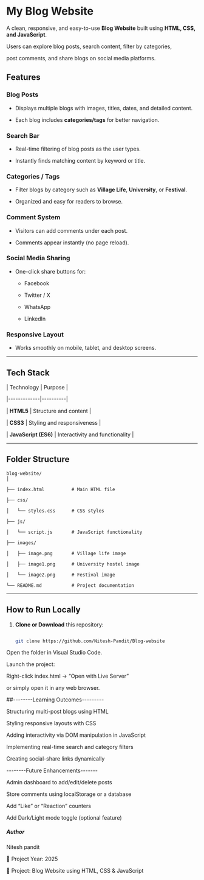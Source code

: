 #  My Blog Website

A clean, responsive, and easy-to-use **Blog Website** built using **HTML, CSS, and JavaScript**.  

Users can explore blog posts, search content, filter by categories, 

post comments, and share blogs on social media platforms.

##  Features

###  Blog Posts

- Displays multiple blogs with images, titles, dates, and detailed content.  

- Each blog includes **categories/tags** for better navigation.

###  Search Bar

- Real-time filtering of blog posts as the user types.  

- Instantly finds matching content by keyword or title.

###  Categories / Tags
- Filter blogs by category such as **Village Life**, **University**, or **Festival**.  

- Organized and easy for readers to browse.

###  Comment System
- Visitors can add comments under each post.  

- Comments appear instantly (no page reload).

###  Social Media Sharing
- One-click share buttons for:

  - Facebook  

  - Twitter / X  

  - WhatsApp  

  - LinkedIn  

###  Responsive Layout
- Works smoothly on mobile, tablet, and desktop screens.

---

##  Tech Stack

| Technology | Purpose |

|-------------|----------|

| **HTML5** | Structure and content |

| **CSS3** | Styling and responsiveness |

| **JavaScript (ES6)** | Interactivity and functionality |

---

##  Folder Structure

```
blog-website/
│

├── index.html          # Main HTML file

├── css/

│   └── styles.css      # CSS styles

├── js/

│   └── script.js       # JavaScript functionality

├── images/

│   ├── image.png       # Village life image

│   ├── image1.png      # University hostel image

│   └── image2.png      # Festival image

└── README.md           # Project documentation

```


---

##  How to Run Locally

1. **Clone or Download** this repository:
   ```bash

   git clone https://github.com/Nitesh-Pandit/Blog-website

Open the folder in Visual Studio Code.

Launch the project:

Right-click index.html → “Open with Live Server”

or simply open it in any web browser.

 ##--------Learning Outcomes---------

Structuring multi-post blogs using HTML

Styling responsive layouts with CSS

Adding interactivity via DOM manipulation in JavaScript

Implementing real-time search and category filters

Creating social-share links dynamically

--------Future Enhancements-------

 Admin dashboard to add/edit/delete posts

 Store comments using localStorage or a database

 Add “Like” or “Reaction” counters

 Add Dark/Light mode toggle (optional feature)


 ##### Author

Nitesh pandit

📅 Project Year: 2025

💼 Project: Blog Website using HTML, CSS & JavaScript

